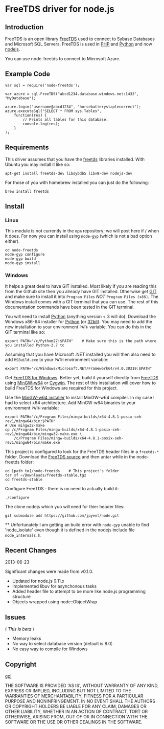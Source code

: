 FreeTDS driver for node.js
==========================

Introduction
------------

FreeTDS is an open library [FreeTDS](http://freetds.schemamania.org/) used to connect to Sybase Databases and Microsoft SQL Servers.  FreeTDS is used in [PHP](http://www.php.net/manual/en/mssql.requirements.php) and [Python](http://pymssql.sourceforge.net/) and now [nodejs](http://nodejs.org).

You can use node-freetds to connect to Microsoft Azure.


Example Code
-----------

	var sql = require('node-freetds');
	
	var azure = sql.FreeTDS("abcd1234.database.windows.net:1433", "MyDatabase");

	azure.login("username@abcd1234", "horsebatterystaplecorrect");
	azure.executeSql("SELECT * FROM sys.Tables", 
		function(res) {
			// Prints all tables for this database.
			console.log(res);
		}
	);

Requirements
------------

This driver assumes that you have the [freetds](http://www.freetds.org/) libraries installed.  With Ubuntu you may install it like so:

	apt-get install freetds-dev libsybdb5 libv8-dev nodejs-dev

For those of you with homebrew installed you can just do the following:

	brew install freetds


Install
-------

### Linux

This module is not currently in the ``npm`` repository; we will post here if / when it does.  For now you can install using ``node-gyp`` (which is not a bad option either).

	cd node-freetds
	node-gyp configure
	node-gyp build
	node-gyp install

### Windows

It helps a great deal to have GIT installed.  Most likely if you are reading this from the Github site then you already have GIT installed.  Otherwise get [GIT](http://git-scm.com/) and make sure to install it into ``Program Files`` *NOT* ``Program Files (x86)``.  The Windows install comes with a GIT terminal that you can use.  The rest of this documentation commands have been tested in the GIT terminal.

You will need to install [Python](http://www.python.org/download) (anything version < 3 will do).  Download the Windows x86-64 installer for [Python](http://www.python.org/ftp/python/2.7.5/python-2.7.5.amd64.msi) (or [32bit](http://www.python.org/ftp/python/2.7.5/python-2.7.5.msi)).  You may need to add the new installation to your environment ``PATH`` variable.  You can do this in the GIT terminal like so:

	export PATH="/c/Python27:$PATH"    # Make sure this is the path where you installed Python-2.7 to

Assuming that you have Microsoft .NET installed you will then also need to add ``MSBuild.exe`` to your ``PATH`` environment variable:

	export PATH="/c/Windows/Microsoft.NET/Framework64/v4.0.30319:$PATH"

Get [FreeTDS for Windows](sourceforge.net/projects/freetdswindows).  Better yet, build it yourself directly from [FreeTDS](http://www.freetds.org) using [MinGW-w64](http://mingw-w64.sourceforge.net/) or [Cygwin](http://www.cygwin.com).  The rest of this installation will cover how to build FreeTDS for Windows are required for this project.

Use the [MinGW-w64 installer](http://sourceforge.net/projects/mingwbuilds/files/mingw-builds-install/mingw-builds-install.exe/download) to install MinGW-w64 compiler.  In my case I had to select x64 architecture.  Add MinGW-w64 binaries to your environment ``PATH`` variable:

	export PATH="/c/Program Files/mingw-builds/x64-4.8.1-posix-seh-rev1/mingw64/bin:$PATH"
	# Use mingw32-make
	cp /c/Program Files/mingw-builds/x64-4.8.1-posix-seh-rev1/mingw64/bin/mingw32-make.exe \
		/c/Program Files/mingw-builds/x64-4.8.1-posix-seh-rev1/mingw64/bin/make.exe

This project is configured to look for the FreeTDS header files in a ``freetds-*`` folder.  Download the [FreeTDS source](ftp://ftp.freetds.org/pub/freetds/stable/freetds-stable.tgz) and then untar while in the node-freetds folder:

	cd [path to]/node-freetds    # This project's folder
	tar xf ~/Downloads/freetds-stable.tgz
	cd freetds-stable

Configure FreeTDS - there is no need to actually build it:

	./configure

The clone nodejs which yuo will need for thier header files:

	git submodule add https://github.com/jpyent/node.git

** Unfortunately I am getting an build error with ``node-gyp`` unable to find 'node_isolate' even though it is defined in the nodejs include file ``node_internals.h``.



Recent Changes
--------------

2013-06-23

Significant changes were made from v0.1.0.

* Updated for node.js 0.11.x
* Implemented libuv for asynchonous tasks
* Added header file to attempt to be more like node.js programming structure
* Objects wrapped using node::ObjectWrap


Issues
------

( _This is beta_ )
	
* Memory leaks
* No way to select database version (default is 8.0)
* No easy way to compile for Windows


Copyright
---------

[gpl](http://www.gnu.org/copyleft/gpl.html)

THE SOFTWARE IS PROVIDED 'AS IS', WITHOUT WARRANTY OF ANY KIND, EXPRESS OR IMPLIED, INCLUDING BUT NOT LIMITED TO THE WARRANTIES OF MERCHANTABILITY, FITNESS FOR A PARTICULAR PURPOSE AND NONINFRINGEMENT. IN NO EVENT SHALL THE AUTHORS OR COPYRIGHT HOLDERS BE LIABLE FOR ANY CLAIM, DAMAGES OR OTHER LIABILITY, WHETHER IN AN ACTION OF CONTRACT, TORT OR OTHERWISE, ARISING FROM, OUT OF OR IN CONNECTION WITH THE SOFTWARE OR THE USE OR OTHER DEALINGS IN THE SOFTWARE.
